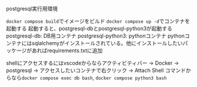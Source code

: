 postgresql実行用環境

`docker compose build`でイメージをビルド
`docker compose up -d`でコンテナを起動する
起動すると、postgresql-dbとpostgresql-python3が起動する
postgresql-db: DB用コンテナ
postgresql-python3: pythonコンテナ
pythonコンテナにはsqlalchemyがインストールされている。他にインストールしたいパッケージがあればrequirements.txtに追加

shellにアクセスするにはvscodeからならアクティビティバー -> Docker -> postgresql -> アクセスしたいコンテナで右クリック -> Attach Shell
コマンドからなら`docker compose exec db bash`, `docker compose python3 bash`